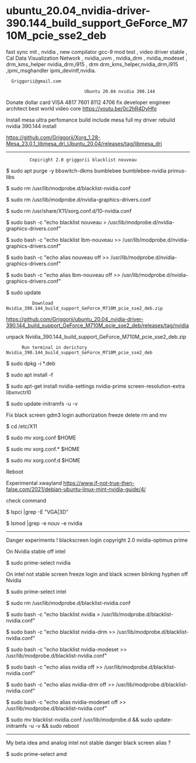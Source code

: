 # ubuntu_20.04_nvidia-driver-390.144_build_support_GeForce_M710M_pcie_sse2_deb
fast sync mit , nvidia , new compilator gcc-9 mod test , video driver stable , Cal Data Visualization Network , nvidia_uvm , nvidia_drm , nvidia_modeset , drm_kms_helper nvidia_drm,i915 , drm drm_kms_helper,nvidia_drm,i915 ,ipmi_msghandler ipmi_devintf,nvidia.

      Griggorii@gmail.com

                                  Ubuntu 20.04 nvidia 390.144

Donate dollar card VISA 4817 7601 8112 4706 fix developer engineer architect best world video core https://youtu.be/0c2hR4DyHfo

Install mesa ultra perfomance build include mesa full my driver rebuild nvidia 390.144 install 

https://github.com/Griggorii/Xorg_1.28-Mesa_23.0.1_libmesa_dri_Ubuntu_20.04/releases/tag/libmesa_dri

______________________________________________________________________________

             Copiright 2.0 griggorii blacklist nouveau
             
$ sudo apt purge -y bbswitch-dkms bumblebee bumblebee-nvidia primus-libs             

$ sudo rm /usr/lib/modprobe.d/blacklist-nvidia.conf

$ sudo rm /usr/lib/modprobe.d/nvidia-graphics-drivers.conf

$ sudo rm /usr/share/X11/xorg.conf.d/10-nvidia.conf

$ sudo bash -c "echo blacklist nouveau > /usr/lib/modprobe.d/nvidia-graphics-drivers.conf"

$ sudo bash -c "echo blacklist lbm-nouveau >> /usr/lib/modprobe.d/nvidia-graphics-drivers.conf"

$ sudo bash -c "echo alias nouveau off >> /usr/lib/modprobe.d/nvidia-graphics-drivers.conf"

$ sudo bash -c "echo alias lbm-nouveau off >> /usr/lib/modprobe.d/nvidia-graphics-drivers.conf"

$ sudo update

              Download Nvidia_390.144_build_support_GeForce_M710M_pcie_sse2_deb.zip

https://github.com/Griggorii/ubuntu_20.04_nvidia-driver-390.144_build_support_GeForce_M710M_pcie_sse2_deb/releases/tag/nvidia

unpack Nvidia_390.144_build_support_GeForce_M710M_pcie_sse2_deb.zip

          Run terminal in derictory Nvidia_390.144_build_support_GeForce_M710M_pcie_sse2_deb

$ sudo dpkg  -i *.deb

$ sudo apt install -f

$ sudo apt-get install nvidia-settings nvidia-prime screen-resolution-extra libxnvctrl0

$ sudo update-initramfs -u -v

Fix black screen gdm3 login authorization freeze delete rm and mv

$ cd /etc/X11 

$ sudo mv xorg.conf $HOME

$ sudo mv xorg.conf.* $HOME

$ sudo mv xorg.conf.d $HOME

Reboot

Experimental xwayland https://www.if-not-true-then-false.com/2021/debian-ubuntu-linux-mint-nvidia-guide/4/

check command

$ lspci |grep -E "VGA|3D"

$ lsmod |grep -e nouv -e nvidia

_________________________________________________________________________________________

Danger experiments ! blackscreen login copyright 2.0 nvidia-optimus prime

On Nvidia stable off intel

$ sudo prime-select nvidia

On intel not stable screen freeze login and black screen blinking hyphen off Nvidia

$ sudo prime-select intel

$ sudo rm /usr/lib/modprobe.d/blacklist-nvidia.conf

$ sudo bash -c "echo blacklist nvidia > /usr/lib/modprobe.d/blacklist-nvidia.conf"

$ sudo bash -c "echo blacklist nvidia-drm >> /usr/lib/modprobe.d/blacklist-nvidia.conf"

$ sudo bash -c "echo blacklist nvidia-modeset >> /usr/lib/modprobe.d/blacklist-nvidia.conf"

$ sudo bash -c "echo alias nvidia off >> /usr/lib/modprobe.d/blacklist-nvidia.conf"

$ sudo bash -c "echo alias nvidia-drm off >> /usr/lib/modprobe.d/blacklist-nvidia.conf"

$ sudo bash -c "echo alias nvidia-modeset off >> /usr/lib/modprobe.d/blacklist-nvidia.conf"

$ sudo mv blacklist-nvidia.conf /usr/lib/modprobe.d && sudo update-initramfs -u -v && sudo reboot

_____________________________________________________________________________________________________

My beta idea amd analog intel not stable danger black screen alias ?

$ sudo prime-select amd
